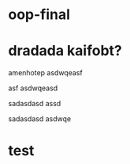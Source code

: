 # oop-final
# dradada kaifobt?

amenhotep
asdwqeasf

asf
asdwqeasd

sadasdasd
assd


sadasdasd
asdwqe

# test
 


